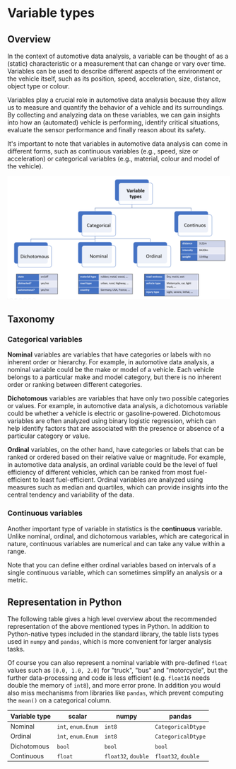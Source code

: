 # Variable types

## Overview

In the context of automotive data analysis, a variable can be thought of as a (static) characteristic or a measurement that can change or vary over time. 
Variables can be used to describe different aspects of the environment or the vehicle itself, such as its position, speed, acceleration, size, distance, object type or colour.

Variables play a crucial role in automotive data analysis because they allow us to measure and quantify the behavior of a vehicle and its surroundings. By collecting and analyzing data on these variables, we can gain insights into how an (automated) vehicle is performing, identify critical situations, evaluate the sensor performance and finally reason about its safety.

It's important to note that variables in automotive data analysis can come in different forms, such as continuous variables (e.g., speed, size or acceleration) or categorical variables (e.g., material, colour and model of the vehicle).

![var-types](./variable-types-overview.png)

## Taxonomy

### Categorical variables

**Nominal** variables are variables that have categories or labels with no inherent order or hierarchy. For example, in automotive data analysis, a nominal variable could be the make or model of a vehicle. Each vehicle belongs to a particular make and model category, but there is no inherent order or ranking between different categories. 

**Dichotomous** variables are variables that have only two possible categories or values. 
For example, in automotive data analysis, a dichotomous variable could be whether a vehicle is electric or gasoline-powered. Dichotomous variables are often analyzed using binary logistic regression, which can help identify factors that are associated with the presence or absence of a particular category or value.

**Ordinal** variables, on the other hand, have categories or labels that can be ranked or ordered based on their relative value or magnitude. 
For example, in automotive data analysis, an ordinal variable could be the level of fuel efficiency of different vehicles, which can be ranked from most fuel-efficient to least fuel-efficient. Ordinal variables are analyzed using measures such as median and quartiles, which can provide insights into the central tendency and variability of the data.

### Continuous variables

Another important type of variable in statistics is the **continuous** variable. 
Unlike nominal, ordinal, and dichotomous variables, which are categorical in nature,
continuous variables are numerical and can take any value within a range.

Note that you can define either ordinal variables based on intervals of a single continuous variable,
which can sometimes simplify an analysis or a metric.

## Representation in Python

The following table gives a high level overview about the recommended representation of the above mentioned types
in Python. In addition to Python-native types included in the standard library, the table lists types used in
`numpy` and `pandas`, which is more convenient for larger analysis tasks.

Of course you can also represent a nominal variable with pre-defined `float` values such as `[0.0, 1.0, 2.0]` for "truck", "bus" and "motorcycle",
but the further data-processing and code is less efficient (e.g. `float16` needs double the memory of `int8`), and more error prone. 
In addition you would also miss mechanisms from libraries like `pandas`,
which prevent computing the `mean()` on a categorical column.

| **Variable type** | **scalar**         | **numpy**           | **pandas**         |
|-------------------|--------------------|---------------------|--------------------|
| Nominal           | `int`, `enum.Enum` | `int8`              | `CategoricalDtype` |
| Ordinal           | `ìnt`, `enum.Enum` | `int8`              | `CategoricalDtype` |
| Dichotomous       | `bool`             | `bool`              | `bool`             |
| Continuous        | `float`            | `float32`, `double` | `float32`, `double`|
